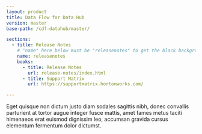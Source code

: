```yaml
---
layout: product
title: Data Flow for Data Hub
version: master
base-path: /cdf-datahub/master/

sections:
  - title: Release Notes
    # "name" here below must be "releasenotes" to get the black background
    name: releasenotes
    books:
      - title: Release Notes
        url: release-notes/index.html
      - title: Support Matrix
        url: https://supportmatrix.hortonworks.com/

---
```

Eget quisque non dictum justo diam sodales sagittis nibh, donec
convallis parturient at tortor augue integer fusce mattis, amet fames
metus taciti himenaeos erat euismod dignissim leo, accumsan gravida
cursus elementum fermentum dolor dictumst.

